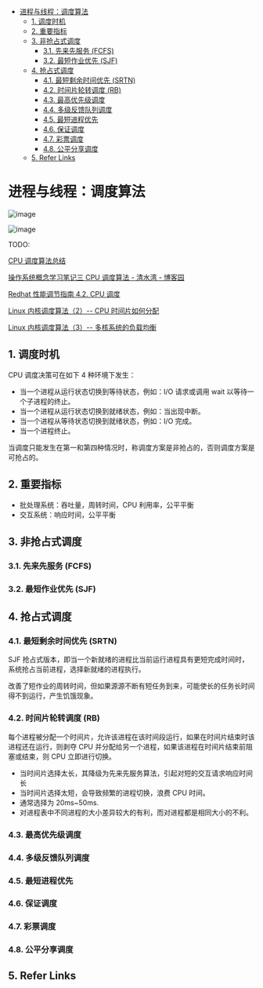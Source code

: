 - [进程与线程：调度算法](#进程与线程调度算法)
  - [1. 调度时机](#1-调度时机)
  - [2. 重要指标](#2-重要指标)
  - [3. 非抢占式调度](#3-非抢占式调度)
    - [3.1. 先来先服务 (FCFS)](#31-先来先服务-fcfs)
    - [3.2. 最短作业优先 (SJF)](#32-最短作业优先-sjf)
  - [4. 抢占式调度](#4-抢占式调度)
    - [4.1. 最短剩余时间优先 (SRTN)](#41-最短剩余时间优先-srtn)
    - [4.2. 时间片轮转调度 (RB)](#42-时间片轮转调度-rb)
    - [4.3. 最高优先级调度](#43-最高优先级调度)
    - [4.4. 多级反馈队列调度](#44-多级反馈队列调度)
    - [4.5. 最短进程优先](#45-最短进程优先)
    - [4.6. 保证调度](#46-保证调度)
    - [4.7. 彩票调度](#47-彩票调度)
    - [4.8. 公平分享调度](#48-公平分享调度)
  - [5. Refer Links](#5-refer-links)

# 进程与线程：调度算法

![image](http://img.cdn.firejq.com/jpg/2018/7/13/b15a3b5db0847dbbd1500bd196dce32a.jpg)

![image](http://img.cdn.firejq.com/jpg/2018/7/13/636f578ffa47a779ba70d019e268fe1b.jpg)

TODO:

[CPU 调度算法总结](https://blog.csdn.net/u013616945/article/details/69569267)

[操作系统概念学习笔记三 CPU 调度算法 - 清水湾 - 博客园](https://www.cnblogs.com/wangtianxj/archive/2009/07/16/1525128.html)

[Redhat 性能调节指南 4.2. CPU 调度](https://access.redhat.com/documentation/zh-cn/red_hat_enterprise_linux/6/html/performance_tuning_guide/s-cpu-scheduler)

[Linux 内核调度算法（2）-- CPU 时间片如何分配](https://blog.csdn.net/russell_tao/article/details/7103012)

[Linux 内核调度算法（3）-- 多核系统的负载均衡](https://blog.csdn.net/russell_tao/article/details/7102297)

## 1. 调度时机

CPU 调度决策可在如下 4 种环境下发生：
- 当一个进程从运行状态切换到等待状态，例如：I/O 请求或调用 wait 以等待一个子进程的终止。
- 当一个进程从运行状态切换到就绪状态，例如：当出现中断。
- 当一个进程从等待状态切换到就绪状态，例如：I/O 完成。
- 当一个进程终止。

当调度只能发生在第一和第四种情况时，称调度方案是非抢占的，否则调度方案是可抢占的。

## 2. 重要指标

- 批处理系统：吞吐量，周转时间，CPU 利用率，公平平衡
- 交互系统：响应时间，公平平衡

## 3. 非抢占式调度

### 3.1. 先来先服务 (FCFS)

### 3.2. 最短作业优先 (SJF)

## 4. 抢占式调度

### 4.1. 最短剩余时间优先 (SRTN)

SJF 抢占式版本，即当一个新就绪的进程比当前运行进程具有更短完成时间时，系统抢占当前进程，选择新就绪的进程执行。

改善了短作业的周转时间，但如果源源不断有短任务到来，可能使长的任务长时间得不到运行，产生饥饿现象。

### 4.2. 时间片轮转调度 (RB)

每个进程被分配一个时间片，允许该进程在该时间段运行，如果在时间片结束时该进程还在运行，则剥夺 CPU 并分配给另一个进程，如果该进程在时间片结束前阻塞或结束，则 CPU 立即进行切换。

- 当时间片选择太长，其降级为先来先服务算法，引起对短的交互请求响应时间长
- 当时间片选择太短，会导致频繁的进程切换，浪费 CPU 时间。
- 通常选择为 20ms~50ms.
- 对进程表中不同进程的大小差异较大的有利，而对进程都是相同大小的不利。

### 4.3. 最高优先级调度

### 4.4. 多级反馈队列调度

### 4.5. 最短进程优先

### 4.6. 保证调度

### 4.7. 彩票调度

### 4.8. 公平分享调度

## 5. Refer Links
